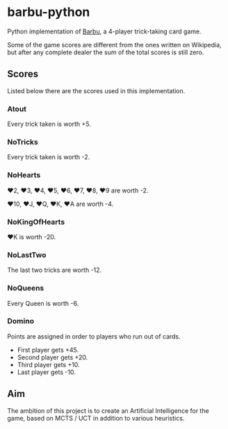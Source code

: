 # barbu-python

Python implementation of [Barbu](https://en.wikipedia.org/wiki/Barbu_(card_game)), a 4-player trick-taking card game.

Some of the game scores are different from the ones written on Wikipedia, but after any complete dealer the sum of the total scores is still zero.

## Scores

Listed below there are the scores used in this implementation.

### Atout

Every trick taken is worth +5.

### NoTricks

Every trick taken is worth -2.

### NoHearts

♥2, ♥3, ♥4, ♥5, ♥6, ♥7, ♥8, ♥9 are worth -2.

♥10, ♥J, ♥Q, ♥K, ♥A are worth -4.

### NoKingOfHearts

♥K is worth -20.

### NoLastTwo

The last two tricks are worth -12.

### NoQueens

Every Queen is worth -6.

### Domino

Points are assigned in order to players who run out of cards.

* First player gets +45.
* Second player gets +20.
* Third player gets +10.
* Last player gets -10.

## Aim

The ambition of this project is to create an Artificial Intelligence for the game, based on MCTS / UCT in addition to various heuristics.